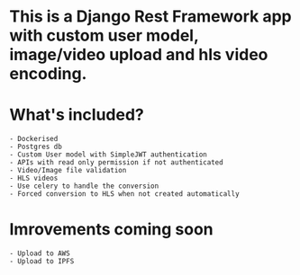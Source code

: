 # This is a Django Rest Framework app with custom user model, image/video upload and hls video encoding.

# What's included?
    - Dockerised
    - Postgres db
    - Custom User model with SimpleJWT authentication
    - APIs with read only permission if not authenticated
    - Video/Image file validation
    - HLS videos
    - Use celery to handle the conversion
    - Forced conversion to HLS when not created automatically


# Imrovements coming soon
    - Upload to AWS
    - Upload to IPFS
